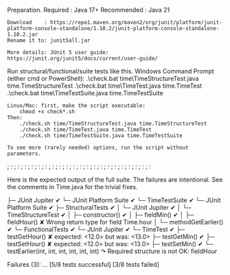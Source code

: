 Preparation.
    Required    : Java 17+
    Recommended : Java 21

    Download    : https://repo1.maven.org/maven2/org/junit/platform/junit-platform-console-standalone/1.10.2/junit-platform-console-standalone-1.10.2.jar
    Rename it to: junit5all.jar

    More details: JUnit 5 user guide: https://junit.org/junit5/docs/current/user-guide/

Run structural/functional/suite tests like this.
    Windows Command Prompt (either cmd or PowerShell):
        .\check.bat time\TimeStructureTest.java time.TimeStructureTest
        .\check.bat time\TimeTest.java time.TimeTest
        .\check.bat time\TimeTestSuite.java time.TimeTestSuite

    Linux/Mac: first, make the script executable:
        chmod +x check*.sh
    Then:
        ./check.sh time/TimeStructureTest.java time.TimeStructureTest
        ./check.sh time/TimeTest.java time.TimeTest
        ./check.sh time/TimeTestSuite.java time.TimeTestSuite

    To see more (rarely needed) options, run the script without parameters.

; : ; : ; : ; : ; : ; : ; : ; : ; : ; : ; : ; : ; : ; : ; : ; : ; : ; : ; : ; : ; :

Here is the expected output of the full suite.
The failures are intentional. See the comments in Time.java for the trivial fixes.

├─ JUnit Jupiter ✔
└─ JUnit Platform Suite ✔
   └─ TimeTestSuite ✔
      └─ JUnit Platform Suite ✔
         ├─ StructuralTests ✔
         │  └─ JUnit Jupiter ✔
         │     └─ TimeStructureTest ✔
         │        ├─ constructor() ✔
         │        ├─ fieldMin() ✔
         │        ├─ fieldHour() ✘ Wrong return type for field Time.hour
         │        └─ methodGetEarlier() ✔
         └─ FunctionalTests ✔
            └─ JUnit Jupiter ✔
               └─ TimeTest ✔
                  ├─ testGetHour() ✘ expected: <12.0> but was: <13.0>
                  ├─ testGetMin() ✔
                  ├─ testSetHour() ✘ expected: <12.0> but was: <13.0>
                  ├─ testSetMin() ✔
                  └─ testEarlier(int, int, int, int, int, int) ↷ Required structure is not OK: fieldHour

Failures (3):
   ...
[5/8 tests successful] [3/8 tests failed]
